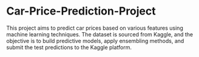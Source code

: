 # Car-Price-Prediction-Project
This project aims to predict car prices based on various features using machine learning techniques. The dataset is sourced from Kaggle, and the objective is to build predictive models, apply ensembling methods, and submit the test predictions to the Kaggle platform.
